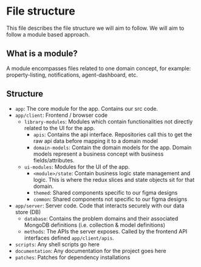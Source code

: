 # File structure
This file describes the file structure we will aim to follow. We will aim to
follow a module based approach.

## What is a module?
A module encompasses files related to one domain concept, for example: property-listing, 
notifications, agent-dashboard, etc.

## Structure
* `app`: The core module for the app. Contains our src code.
* `app/client`: Frontend / browser code
  * `library-modules`: Modules which contain functionalities not directly related to the UI for the app.
    * `apis`: Contains the api interface. Repositories call this to get the raw api data before mapping it to a domain model
    * `domain-models`: Contain the domain models for the app. Domain models represent a business concept with business fields/attributes.
  * `ui-modules`: Modules for the UI of the app.
    * `<module>/state`: Contain business logic state management and logic. This is where the redux slices and 
      state objects sit for that domain. 
    * `themed`: Shared components specific to our figma designs
    * `common`: Shared components not specific to our figma designs
* `app/server`: Server code. Code that interacts securely with our data store (DB)
  * `database`: Contains the problem domains and their associated MongoDB definitions (i.e. collection & model definitions)
  * `methods`: The APIs the server exposes. Called by the frontend API interfaces defined `app/client/apis`.
* `scripts`: Any shell scripts go here
* `documentation`: Any documentation for the project goes here
* `patches`: Patches for dependency installations
